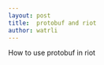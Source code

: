 ```yaml
---
layout: post
title:  protobuf and riot
author: watrli
---
```


How to use protobuf in riot

<!-- more -->

